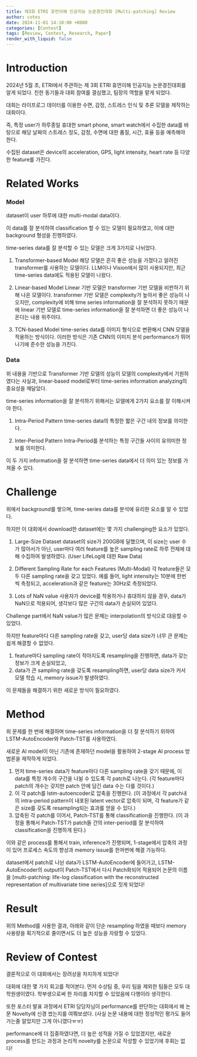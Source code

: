 ```yaml
---
title: 제3회 ETRI 휴먼이해 인공지능 논문경진대회 [Multi-patching] Review
author: cotes
date: 2024-11-01 14:10:00 +0800
categories: [Contest]
tags: [Review, Contest, Research, Paper]
render_with_liquid: false
---
```


# Introduction
2024년 5월 초, ETRI에서 주관하는 제 3회 ETRI 휴먼이해 인공지능 논문경진대회를 알게 되었다.
친한 동기들과 대회 참여를 결심했고, 팀장의 역할을 맡게 되었다.

대회는 라이프로그 데이터를 이용한 수면, 감정, 스트레스 인식 및 추론 모델을 제작하는 대회이다.

즉, 특정 user가 하루종일 휴대한 smart phone, smart watch에서 수집한 data를 바탕으로 
해당 날짜의 스트레스 정도, 감정, 수면에 대한 품질, 시간, 효율 등을 예측해야 한다.

수집된 dataset은 device의 acceleration, GPS, light intensity, heart rate 등 다양한 feature를 가진다.

# Related Works
### Model
dataset이 user 하루에 대한 multi-modal data이다.

이 data를 잘 분석하여 classification 할 수 있는 모델이 필요하였고, 이에 대한 background 형성을 진행하였다.

time-series data를 잘 분석할 수 있는 모델은 크게 3가지로 나뉘었다.

1. Transformer-based Model
  해당 모델은 흔히 좋은 성능을 가졌다고 알려진 transformer를 사용하는 모델이다.
  LLM이나 Vision에서 많이 사용되지만, 최근 time-series data에도 적용된 모델이 나왔다.

2. Linear-based Model
  Linear 기반 모델은 transformer 기반 모델을 비판하기 위해 나온 모델이다.
  transformer 기반 모델은 complexity가 높아서 좋은 성능이 나오지만, 
  complexity에 비해 time series information을 잘 분석하지 못하기 때문에 linear 기반 모델로 time-series information을 잘 분석하면 더 좋은 성능이 나온다는 내용 위주이다.

3. TCN-based Model
  time-series data를 이미지 형식으로 변환해서 CNN 모델을 적용하는 방식이다.
  이러한 방식은 기존 CNN의 이미지 분석 performance가 뛰어나기에 준수한 성능을 가진다.

### Data
위 내용을 기반으로 Transformer 기반 모델의 성능이 모델의 complexity에서 기원하였다는 사실과,
linear-based model로부터 time-series information analyzing의 중요성을 깨달았다.

time-series information을 잘 분석하기 위해서는 모델에게 2가지 요소를 잘 이해시켜야 한다.

1. Intra-Period Pattern
  time-series data의 특정한 짧은 구간 내의 정보를 의미한다.

2. Inter-Period Pattern
  Intra-Period를 분석하는 특정 구간들 사이의 유의미한 정보를 의미한다.

이 두 가지 information을 잘 분석하면 time-series data에서 더 의미 있는 정보를 가져올 수 있다.

# Challenge
위에서 background를 쌓으며, time-series data를 분석에 유리한 요소를 알 수 있었다.

하지만 이 대회에서 download한 dataset에는 몇 가지 challenging한 요소가 있었다.
1. Large-Size Dataset
  dataset의 size가 200GB에 달했으며, 이 size는 user 수가 많아서가 아닌,
  user마다 여러 feature를 높은 sampling rate로 하루 전체에 대해 수집하여 발생하였다.
  (User LifeLog에 대한 Raw Data)

2. Different Sampling Rate for each Features (Multi-Modal)
  각 feature들은 모두 다른 sampling rate을 갖고 있었다.
  예를 들어, light intensity는 10분에 한번씩 측정되고, acceleration과 같은 feature는 30Hz로 측정되었다.

3. Lots of NaN value
  사용자가 device를 착용하거나 휴대하지 않을 경우, data가 NaN으로 적용되어, 생각보다 많은 구간의 data가 손실되어 있었다.
  
Challenge part에서 NaN value가 많은 문제는 interpolation의 방식으로 대응할 수 있었다.

하지만 feature마다 다른 sampling rate을 갖고, user당 data size가 너무 큰 문제는 쉽게 해결할 수 없었다.

1. feature마다 sampling rate이 작아지도록 resampling을 진행하면, data가 갖는 정보가 크게 손실되었고,
2. data가 큰 sampling rate을 갖도록 resampling하면, user당 data size가 커서 모델 학습 시, memory issue가 발생하였다.

이 문제들을 해결하기 위한 새로운 방식이 필요하였다.

# Method
위 문제를 한 번에 해결하며 time-series information을 더 잘 분석하기 위하여 LSTM-AutoEncoder와 Patch-TST를 사용하였다.

새로운 AI model이 아닌 기존에 존재하던 model을 활용하여 2-stage AI process 방법론을 제작하게 되었다.

1. 먼저 time-series data가 feature마다 다른 sampling rate을 갖기 때문에, 이 data를 특정 개수의 구간을 나뉠 수 있도록 각 patch로 나눈다.
  (각 feature마다 patch의 개수는 갖지만 patch 안에 담긴 data 수는 다를 것이다.)
2. 이 각 patch를 lstm-autoencoder로 압축을 진행한다.
  (이 과정에서 각 patch내의 intra-period pattern이 내포된 latent vector로 압축이 되며, 각 feature가 같은 size를 갖도록 resampling되는 효과를 얻을 수 있다.)
3. 압축된 각 patch를 이어서, Patch-TST를 통해 classification을 진행한다.
  (이 과정을 통해서 Patch-TST가 patch들 간의 inter-period를 잘 분석하여 classification을 진행하게 된다.)

이와 같은 process를 통해서 train, inference가 진행되며, 1-stage에서 압축의 과정이 있어 프로세스 속도의 향상과 memory issue를 한꺼번에 해결 가능하다.

dataset에서 patch로 나뉜 data가 LSTM-AutoEncoder에 들어가고, LSTM-AutoEncoder의 output이 Patch-TST에서 다시 Patch화되어 적용되어 
논문의 이름을 [multi-patching: life-log classification with the reconstructed representation of multivariate time series]으로 짓게 되었다!



# Result
위의 Method를 사용한 결과, 아래와 같이 단순 resampling 하였을 때보다 memory 사용량을 획기적으로 줄이면서도 더 높은 성능을 자랑할 수 있었다.

# Review of Contest
결론적으로 이 대회에서는 장려상을 차지하게 되었다!

대회에 대한 몇 가지 회고를 적어본다.
먼저 수상팀 중, 우리 팀을 제외한 팀들은 모두 대학원생이였다.
학부생으로써 한 자리를 차지할 수 있었음에 다행이라 생각한다.

또한 포스터 발표 과정에서 ETRI 담당자님이 performance를 판단하는 대회에서 왜 논문 Novelty에 신경 썼는지를 여쭤보셨다.
(사실 논문 내용에 대한 정성적인 평가도 들어가는줄 알았지만 그게 아니였다ㅠㅠ)

performance에 더 집중하였다면, 더 높은 성적을 가질 수 있었겠지만, 
새로운 process를 만드는 과정과 논리적 novelty를 논문으로 작성할 수 있었기에 후회는 없다!
